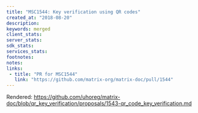 ```yaml
---
title: "MSC1544: Key verification using QR codes"
created_at: "2018-08-20"
description:
keywords: merged
client_stats:
server_stats:
sdk_stats:
services_stats:
footnotes:
notes:
links:
 - title: "PR for MSC1544"
   link: "https://github.com/matrix-org/matrix-doc/pull/1544"
---
```

Rendered: https://github.com/uhoreg/matrix-doc/blob/qr_key_verification/proposals/1543-qr_code_key_verification.md
